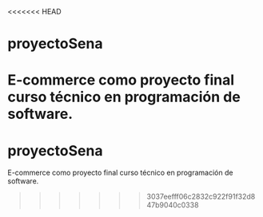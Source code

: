 <<<<<<< HEAD
# proyectoSena
E-commerce como proyecto final curso técnico en programación de software.
=======
# proyectoSena
E-commerce como proyecto final curso técnico en programación de software.
>>>>>>> 3037eefff06c2832c922f91f32d847b9040c0338
